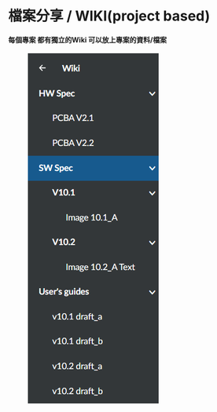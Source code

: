 # 檔案分享 / WIKI(project based)

#### 每個專案 都有獨立的Wiki 可以放上專案的資料/檔案

<figure><img src="../.gitbook/assets/image (31).png" alt=""><figcaption></figcaption></figure>
